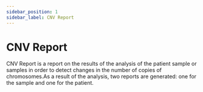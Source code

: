 ```yaml
---
sidebar_position: 1
sidebar_label: CNV Report
---
```


# CNV Report

CNV Report is a report on the results of the analysis of the patient sample or samples in order to detect changes in the number of copies of chromosomes.As a result of the analysis, two reports are generated: one for the sample and one for the patient.
